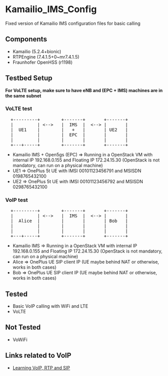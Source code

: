 # Kamailio_IMS_Config
Fixed version of Kamailio IMS configuration files for basic calling

## Components
- Kamailio (5.2.4+bionic)
- RTPEngine (7.4.1.5+0~mr7.4.1.5)
- Fraunhofer OpenHSS (r1198)

## Testbed Setup

**For VoLTE setup, make sure to have eNB and (EPC + IMS) machines are in the same subnet**

### VoLTE test
<pre>
  +---------+        +-------+       +-------+
  |         | <-->   |  IMS  |  <--> |       |
  |  UE1    |        |   +   |       | UE2   |
  |         |        |  EPC  |       |       |
  |         |        |       |       |       |
  +---+-----+        +-------+       +-------+
</pre>

- Kamailio IMS + Open5gs (EPC) => Running in a OpenStack VM with internal IP 192.168.0.155 and Floating IP 172.24.15.30 (OpenStack is not mandatory, can run on a physical machine)
- UE1 => OnePlus 5t UE with IMSI 00101123456791 and MSISDN 0198765432100
- UE2 => OnePlus 5t UE with IMSI 00101123456792 and MSISDN 0298765432100

### VoIP test
<pre>
  +---------+        +-------+       +-------+
  |         | <-->   |  IMS  |  <--> |       |
  |  Alice  |        |       |       | Bob   |
  |         |        |       |       |       |
  |         |        |       |       |       |
  +---+-----+        +-------+       +-------+
</pre>

- Kamailio IMS => Running in a OpenStack VM with internal IP 192.168.0.155 and Floating IP 172.24.15.30 (OpenStack is not mandatory, can run on a physical machine)
- Alice => OnePlus UE SIP client IP (UE maybe behind NAT or otherwise, works in both cases)
- Bob => OnePlus UE SIP client IP (UE maybe behind NAT or otherwise, works in both cases)

## Tested
- Basic VoIP calling with WiFi and LTE
- VoLTE

## Not Tested
- VoWiFi

## Links related to VoIP
- [Learning VoIP, RTP and SIP](https://github.com/onmyway133/blog/issues/284)
